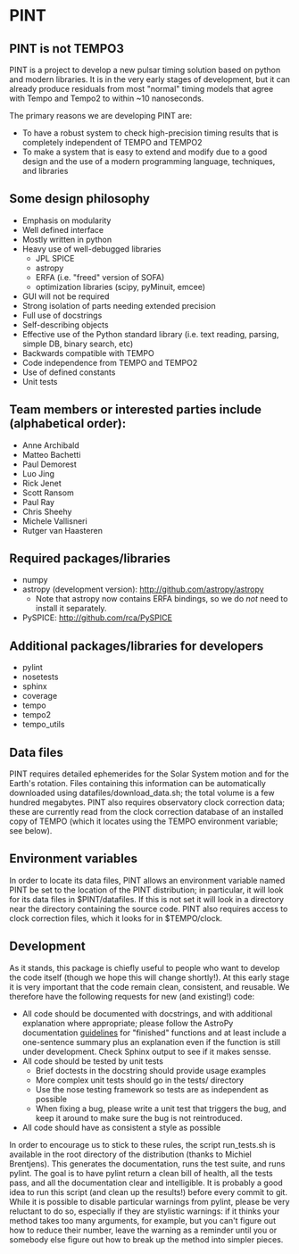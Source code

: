 PINT
====

## PINT is not TEMPO3

PINT is a project to develop a new pulsar timing solution based on
python and modern libraries.  It is in the very early stages of
development, but it can already produce residuals from most "normal"
timing models that agree with Tempo and Tempo2 to within ~10
nanoseconds.

The primary reasons we are developing PINT are:
  - To have a robust system to check high-precision timing results that is completely independent of TEMPO and TEMPO2
  - To make a system that is easy to extend and modify due to a good design and the use of a modern programming language, techniques, and libraries

## Some design philosophy
 - Emphasis on modularity
 - Well defined interface
 - Mostly written in python
 - Heavy use of well-debugged libraries
   - JPL SPICE
   - astropy
   - ERFA (i.e. "freed" version of SOFA)
   - optimization libraries (scipy, pyMinuit, emcee)
 - GUI will not be required
 - Strong isolation of parts needing extended precision
 - Full use of docstrings
 - Self-describing objects
 - Effective use of the Python standard library
    (i.e. text reading, parsing, simple DB, binary search, etc)
 - Backwards compatible with TEMPO
 - Code independence from TEMPO and TEMPO2
 - Use of defined constants
 - Unit tests

## Team members or interested parties include (alphabetical order):
 - Anne Archibald
 - Matteo Bachetti
 - Paul Demorest
 - Luo Jing
 - Rick Jenet
 - Scott Ransom
 - Paul Ray
 - Chris Sheehy
 - Michele Vallisneri
 - Rutger van Haasteren

## Required packages/libraries
 - numpy
 - astropy (development version): http://github.com/astropy/astropy
   - Note that astropy now contains ERFA bindings, so we do *not* need to install it separately.
 - PySPICE: http://github.com/rca/PySPICE

## Additional packages/libraries for developers
 - pylint
 - nosetests
 - sphinx
 - coverage
 - tempo
 - tempo2
 - tempo_utils

## Data files
PINT requires detailed ephemerides for the Solar System motion and for 
the Earth's rotation. Files containing this information can be 
automatically downloaded using datafiles/download_data.sh; the total volume 
is a few hundred megabytes. PINT also requires observatory clock correction 
data; these are currently read from the clock correction database of an 
installed copy of TEMPO (which it locates using the TEMPO environment 
variable; see below).

## Environment variables
In order to locate its data files, PINT allows an environment variable
named PINT be set to the location of the PINT distribution; in particular, it 
will look for its data files in $PINT/datafiles. If this is not set it will 
look in a directory near the directory containing the source code. PINT also 
requires access to  clock correction files, which it looks for in $TEMPO/clock.

## Development
As it stands, this package is chiefly useful to people who want to develop 
the code itself (though we hope this will change shortly!). At this 
early stage it is very important that the code remain clean, consistent, 
and reusable. We therefore have the following requests for new 
(and existing!) code:
 - All code should be documented with docstrings, and with 
    additional explanation where appropriate; please follow the AstroPy
    documentation [guidelines] for "finished" functions and at least
    include a one-sentence summary plus an explanation even if the
    function is still under development. Check Sphinx output to see if
    it makes sensse.
 - All code should be tested by unit tests
    - Brief doctests in the docstring should provide usage examples
    - More complex unit tests should go in the tests/ directory
    - Use the nose testing framework so tests are as independent as possible
    - When fixing a bug, please write a unit test that triggers the bug, 
       and keep it around to make sure the bug is not reintroduced.
 - All code should have as consistent a style as possible

In order to encourage us to stick to these rules, the script run_tests.sh 
is available in the root directory of the distribution (thanks to Michiel 
Brentjens). This generates the documentation, runs the test suite, and 
runs pylint. The goal is to have pylint return a clean bill of health, 
all the tests pass, and all the documentation clear and intelligible. It 
is probably a good idea to run this script (and clean up the results!) 
before every commit to git. While it is possible to disable particular warnings 
from pylint, please be very reluctant to do so, especially if they 
are stylistic warnings: if it thinks your method takes too many arguments, 
for example, but you can't figure out how to reduce their number, leave 
the warning as a reminder until you or somebody else figure out how to 
break up the method into simpler pieces.

[guidelines]: http://docs.astropy.org/en/stable/development/docguide.html
